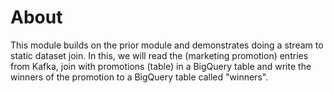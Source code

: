 # About

This module builds on the prior module and demonstrates doing a stream to static dataset join. In this, we will read the (marketing promotion) entries from Kafka, join with promotions (table) in a BigQuery table and write the winners of the promotion to a BigQuery table called "winners". 
